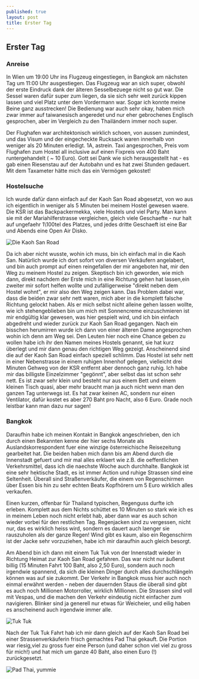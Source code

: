 ```yaml
---
published: true
layout: post
title: Erster Tag
---
```


## Erster Tag

### Anreise

In Wien um 19:00 Uhr ins Flugzeug eingestiegen, in Bangkok am nächsten Tag um 11:00 Uhr ausgestiegen. Das Flugzeug war an sich super, obwohl der erste Eindruck dank der älteren  Sesselbezuege nicht so gut war. Die Sessel waren dafür super zum liegen, da sie sich sehr weit zurück kippen lassen und viel Platz unter dem Vordermann war. Sogar ich konnte meine Beine ganz ausstrecken! Die Bedienung war auch sehr okay, haben mich zwar immer auf taiwanesisch angeredet und nur eher gebrochenes Englisch gesprochen, aber im Vergleich zu den Thailändern immer noch super.

Der Flughafen war architektonisch wirklich schoen, von aussen zumindest, und das Visum und der eingecheckte Rucksack waren innerhalb von weniger als 20 Minuten erledigt. 1A, astrein.
Taxi angesprochen, Preis vom Flughafen zum Hostel all inclusive auf einen Fixpreis von 400 Baht runtergehandelt ( ~ 10 Euro).  Gott sei Dank wie sich herausgestellt hat - es gab einen Riesenstau auf der Autobahn und es hat zwei Stunden gedauert. Mit dem Taxameter hätte mich das ein Vermögen gekostet!

### Hostelsuche

Ich wurde dafür dann einfach auf der Kaoh San Road abgesetzt, von wo aus ich eigentlich in weniger als 5 Minuten bei meinem Hostel gewesen waere. Die KSR ist das Backpackermekka, viele Hostels und viel Party. Man kann sie mit der Mariahilferstrasse vergleichen, gleich viele Geschaefte - nur halt auf ungefaehr 1\100tel des Platzes, und jedes dritte Geschaeft ist eine Bar und Abends eine Open Air Disko. 

![Die Kaoh San Road](http://imgur.com/D2c6jsT.jpg)

Da ich aber nicht wusste, wohin ich muss, bin ich einfach mal in die Kaoh San. Natürlich wurde ich dort sofort von diversen Verkäufern angelabert, und bin auch prompt auf einen reingefallen der mir angeboten hat, mir den Weg zu meinem Hostel zu zeigen. Skeptisch bin ich geworden, wie mich dann, direkt nachdem der Erste mich in eine Richtung gehen hat lassen,ein zweiter mir sofort helfen wollte und zufälligerweise "direkt neben dem Hostel wohnt", er mir also den Weg zeigen kann. Das Problem dabei war, dass die beiden zwar sehr nett waren, mich aber in die komplett falsche Richtung gelockt haben. Als er mich selbst nicht alleine gehen lassen wollte, wie ich stehengeblieben bin um mich mit Sonnencreme einzuschmieren ist mir endgültig klar gewesen, was hier gespielt wird, und ich bin einfach abgedreht und wieder zurück zur Kaoh San Road gegangen. 
Nach ein bisschen herumirren wurde ich dann von einer älteren Dame angesprochen wohin ich denn am Weg sei. Den Leuten hier noch eine Chance geben zu wollen habe ich ihr den Namen meines Hostels genannt, sie hat kurz überlegt und mir dann genau den richtigen Weg gezeigt. Anscheinend sind die auf der Kaoh San Road einfach speziell schlimm.
Das Hostel ist sehr nett in einer Nebenstrasse in einem ruhigen Innenhof gelegen, vielleicht drei Minuten Gehweg von der KSR entfernt aber dennoch ganz ruhig. Ich habe mir das billigste Einzelzimmer "gegönnt", aber selbst das ist schon sehr nett. Es ist zwar sehr klein und besteht nur aus einem Bett und einem kleinen Tisch quasi, aber mehr braucht man ja auch nicht wenn man den ganzen Tag unterwegs ist. Es hat zwar keinen AC, sondern nur einen Ventilator, dafür kostet es aber 270 Baht pro Nacht, also 6 Euro. Grade noch leistbar kann man dazu nur sagen!

### Bangkok

Daraufhin habe ich meinen Kontakt in Bangkok angeschrieben, den ich durch einen Bekannten kenne der hier sechs Monate als Auslandskorrespondent fuer eine winzige österreichische Reisezeitung gearbeitet hat. Die beiden haben mich dann bis am Abend durch die Innenstadt gefuert und mir mal alles erklaert wie z.B. die oeffentlichen Verkehrsmittel, dass ich die naechste Woche auch durchhalte. Bangkok ist eine sehr hektische Stadt, es ist immer Action und ruhige Strassen sind eine Seltenheit. Überall sind Straßenverkäufer, die einem von Regenschirmen über Essen bis hin zu sehr echten Beats Kopfhörern um 5 Euro wirklich alles verkaufen. 

Einen kurzen, offenbar für Thailand typischen, Regenguss durfte ich erleben. Komplett aus dem Nichts schüttet es 10 Minuten so stark wie ich es in meinem Leben noch nicht erlebt hab, aber dann war es auch schon wieder vorbei für den restlichen Tag. Regenjacken sind zu vergessen, nicht nur, das es wirklich heiss wird, sondern es dauert auch laenger sie rauszuholen als der ganze Regen! Wind gibt es kaum, also ein Regenschirm ist der Jacke sehr vorzuziehen, habe ich mir daraufhin auch gleich besorgt. 

Am Abend bin ich dann mit einem Tuk Tuk von der Innenstadt wieder in Richtung Heimat zur Kaoh San Road gefahren. Das war nicht nur äußerst billig (15 Minuten Fahrt 100 Baht, also 2,50 Euro), sondern auch noch irgendwie spannend, da sich die kleinen Dinger durch alles durchschlängeln können was auf sie zukommt. Der Verkehr in Bangkok muss hier auch noch einmal erwähnt werden - neben der dauernden Staus die überall sind gibt es auch noch Millionen Motorroller, wirklich Millionen. Die Strassen sind voll mit Vespas, und die machen den Verkehr eindeutig nicht einfacher zum navigieren. Blinker sind ja generell nur etwas für Weicheier, und eilig haben es anscheinend auch irgendwie immer alle.

![Tuk Tuk](http://imgur.com/HhrzS4p.jpg)

Nach der Tuk Tuk Fahrt hab ich mir dann gleich auf der Kaoh San Road bei einer Strassenverkäuferin frisch gemachtes Pad Thai gekauft. Die Portion war riesig,viel zu gross fuer eine Person (und daher schon viel viel zu gross für mich!) und hat mich um ganze 40 Baht, also einen Euro (!) zurückgesetzt.

![Pad Thai, yummie](http://imgur.com/Agn1pMh.jpg)